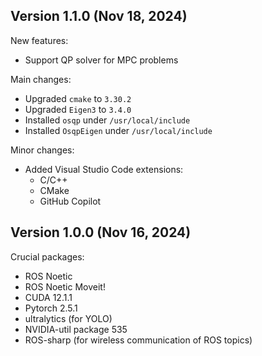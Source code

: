 Version 1.1.0 (Nov 18, 2024)
----------------------------

New features:
* Support QP solver for MPC problems

Main changes:
* Upgraded `cmake` to `3.30.2`
* Upgraded `Eigen3` to `3.4.0`
* Installed `osqp` under `/usr/local/include`
* Installed `OsqpEigen` under `/usr/local/include`

Minor changes:
* Added Visual Studio Code extensions: 
  - C/C++
  - CMake
  - GitHub Copilot


Version 1.0.0 (Nov 16, 2024)
----------------------------

Crucial packages:
* ROS Noetic
* ROS Noetic Moveit!
* CUDA 12.1.1
* Pytorch 2.5.1
* ultralytics (for YOLO)
* NVIDIA-util package 535
* ROS-sharp (for wireless communication of ROS topics)